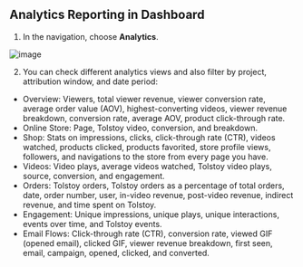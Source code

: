 ## Analytics Reporting in Dashboard

1. In the navigation, choose **Analytics**.

![image](https://github.com/user-attachments/assets/39fde975-5a8c-416b-945d-63bbc05a9748)

2. You can check different analytics views and also filter by project, attribution window, and date period:

- Overview: Viewers, total viewer revenue, viewer conversion rate, average order value (AOV), highest-converting videos, viewer revenue breakdown, conversion rate, average AOV, product click-through rate.
- Online Store: Page, Tolstoy video, conversion, and breakdown.
- Shop: Stats on impressions, clicks, click-through rate (CTR), videos watched, products clicked, products favorited, store profile views, followers, and navigations to the store from every page you have.
- Videos: Video plays, average videos watched, Tolstoy video plays, source, conversion, and engagement.
- Orders: Tolstoy orders, Tolstoy orders as a percentage of total orders, date, order number, user, in-video revenue, post-video revenue, indirect revenue, and time spent on Tolstoy.
- Engagement: Unique impressions, unique plays, unique interactions, events over time, and Tolstoy events.
- Email Flows: Click-through rate (CTR), conversion rate, viewed GIF (opened email), clicked GIF, viewer revenue breakdown, first seen, email, campaign, opened, clicked, and converted.